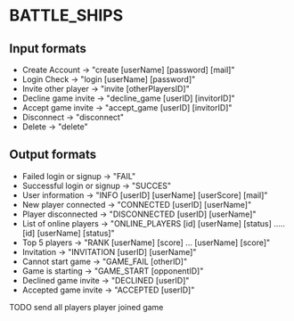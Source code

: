 # BATTLE_SHIPS

## Input formats
* Create Account -> "create [userName] [password] [mail]"
* Login Check -> "login [userName] [password]"
* Invite other player -> "invite [otherPlayersID]"
* Decline game invite -> "decline_game [userID] [invitorID]"
* Accept game invite -> "accept_game [userID] [invitorID]"
* Disconnect -> "disconnect"
* Delete -> "delete"

## Output formats
* Failed login or signup -> "FAIL"
* Successful login or signup -> "SUCCES"
* User information -> "INFO [userID] [userName] [userScore] [mail]"
* New player connected -> "CONNECTED [userID] [userName]"
* Player disconnected -> "DISCONNECTED [userID] [userName]"
* List of online players -> "ONLINE_PLAYERS [id] [userName] [status] ..... [id] [userName] [status]"
* Top 5 players -> "RANK [userName] [score] ... [userName] [score]"
* Invitation -> "INVITATION [userID] [userName]"
* Cannot start game -> "GAME_FAIL [otherID]"
* Game is starting -> "GAME_START [opponentID]"
* Declined game invite -> "DECLINED [userID]"
* Accepted game invite -> "ACCEPTED [userID]"

TODO send all players player joined game